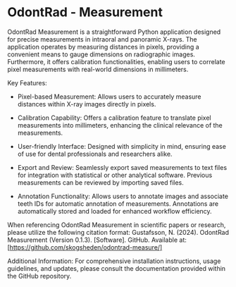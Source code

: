 # OdontRad - Measurement
OdontRad Measurement is a straightforward Python application designed for precise measurements in intraoral and panoramic X-rays. The application operates by measuring distances in pixels, providing a convenient means to gauge dimensions on radiographic images. Furthermore, it offers calibration functionalities, enabling users to correlate pixel measurements with real-world dimensions in millimeters.

Key Features:
- Pixel-based Measurement: Allows users to accurately measure distances within X-ray images directly in pixels.

- Calibration Capability: Offers a calibration feature to translate pixel measurements into millimeters, enhancing the clinical relevance of the measurements.

- User-friendly Interface: Designed with simplicity in mind, ensuring ease of use for dental professionals and researchers alike.

- Export and Review: Seamlessly export saved measurements to text files for integration with statistical or other analytical software. Previous measurements can be reviewed by importing saved files.
- Annotation Functionality: Allows users to annotate images and associate teeth IDs for automatic annotation of measurements. Annotations are automatically stored and loaded for enhanced workflow efficiency.

When referencing OdontRad Measurement in scientific papers or research, please utilize the following citation format:
Gustafsson, N. (2024). OdontRad Measurement (Version 0.1.3). [Software]. GitHub. Available at: [https://github.com/skogsheden/odontrad-measure/]

Additional Information:
For comprehensive installation instructions, usage guidelines, and updates, please consult the documentation provided within the GitHub repository.